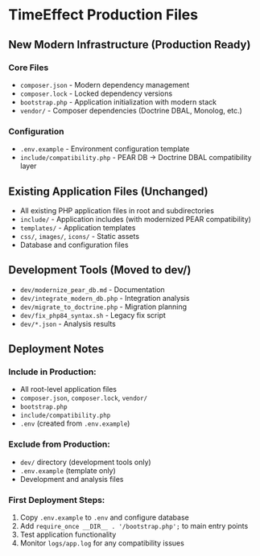 # TimeEffect Production Files

## New Modern Infrastructure (Production Ready)

### Core Files
- `composer.json` - Modern dependency management
- `composer.lock` - Locked dependency versions
- `bootstrap.php` - Application initialization with modern stack
- `vendor/` - Composer dependencies (Doctrine DBAL, Monolog, etc.)

### Configuration
- `.env.example` - Environment configuration template
- `include/compatibility.php` - PEAR DB → Doctrine DBAL compatibility layer

## Existing Application Files (Unchanged)
- All existing PHP application files in root and subdirectories
- `include/` - Application includes (with modernized PEAR compatibility)
- `templates/` - Application templates
- `css/`, `images/`, `icons/` - Static assets
- Database and configuration files

## Development Tools (Moved to dev/)
- `dev/modernize_pear_db.md` - Documentation
- `dev/integrate_modern_db.php` - Integration analysis
- `dev/migrate_to_doctrine.php` - Migration planning
- `dev/fix_php84_syntax.sh` - Legacy fix script
- `dev/*.json` - Analysis results

## Deployment Notes

### Include in Production:
- All root-level application files
- `composer.json`, `composer.lock`, `vendor/`
- `bootstrap.php`
- `include/compatibility.php`
- `.env` (created from `.env.example`)

### Exclude from Production:
- `dev/` directory (development tools only)
- `.env.example` (template only)
- Development and analysis files

### First Deployment Steps:
1. Copy `.env.example` to `.env` and configure database
2. Add `require_once __DIR__ . '/bootstrap.php';` to main entry points
3. Test application functionality
4. Monitor `logs/app.log` for any compatibility issues
